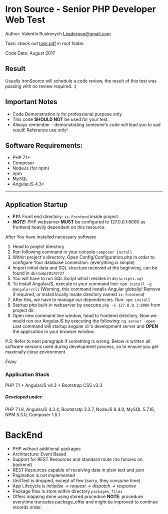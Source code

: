 # Iron Source - Senior PHP Developer Web Test

Author: Valentin Ruskevych <Leaderpvp@gmail.com>

Task: check out [task.pdf](task.pdf) in root folder.

Code Date: August 2017

## Result
Usually IronSource will schedule a code review, the result of this test was passing with no review required. :)

## Important Notes
* Code Demonstration is for professional purpose only.
* This code **SHOULD NOT** be used for your test.
* Always remember - demonstrating someone's code will lead you to sad result! Reference use only! 

## Software Requirements:

* PHP 7.1+
* Composer
* NodeJs (for npm)
* npm
* MySQL
* AngularJS 4.3+
---

## Application Startup

* ***FYI***: Front end directory: ```is-frontend``` inside project.
* ***NOTE:*** PHP webserver **MUST** be configured to 127.0.0.1:8000 as frontend heavily dependent on this resource.

After You have installed necessary software
1. Head to project directory
2. Run following command in your console ```composer install```
3. Within project's directory, Open Config/Configuration.php in order to configure Your database connection. (everything is simple)
4. Import initial data and SQL structure received at the beginning, can be found in ```db/dump20170727```
5. You will have to run SQL Script which resides in `db/scripts.sql`
6. To install AngularJS, execute in your command line: ```npm install -g @angular/cli``` (Warning, this command installs Angular globally! Remove if required, or install locally inside directory named `is-frontend`)
7. After this, we have to manage our dependencies. Run: `npm install`
8. Startup php built-in webserver by executre ```php -S 127.0.0.1:8000``` from project dir.
9. Open new command line window, head to frontend directory. Now we would run our AngularJS by executing the following: ```ng server -open``` Last command will startup angular cli's development server and **OPEN** the application in your browser window.

P.S: Refer to next paragraph if something is wrong. Below is written all software versions used during development process, so to ensure you get maximally close environment.

*Enjoy*

### Application Stack 
PHP 7.1 + AngularJS v4.3 + Bootstrap CSS v3.3

##### Developed under:

PHP 7.1.8,
AngularJS 4.3.4, 
Bootstratp 3.3.7,
NodeJS 8.4.0,
MySQL 5.7.16,
NPM 5.3.0,
Composer 1.5.1

# BackEnd 
* PHP without additional packages
* Architecture: Event Based
* Support for REST Resources and standard route (no fancies on backend)
* REST Resources capable of receiving data in plain text and json
* Pagination is not implemented
* UnitTest is dropped, except of few (sorry, they consume time).
* App Lifecycle is *initialize -> request -> dispatch -> response*
* Package files is store within directory ```packages_files```
* Offers mapping done using stored procedure **NOTE**: procedure everytime truncates package_offer and might be improved to continue records order.


